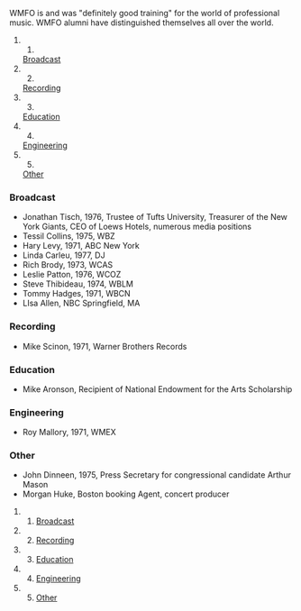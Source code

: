 WMFO is and was "definitely good training" for the world of professional
music. WMFO alumni have distinguished themselves all over the world.

1.  1.
    [Broadcast](https://wiki.wmfo.org/About_WMFO/Station_History/Alumni#Broadcast)
2.  2.
    [Recording](https://wiki.wmfo.org/About_WMFO/Station_History/Alumni#Recording)
3.  3.
    [Education](https://wiki.wmfo.org/About_WMFO/Station_History/Alumni#Education)
4.  4.
    [Engineering](https://wiki.wmfo.org/About_WMFO/Station_History/Alumni#Engineering)
5.  5.
    [Other](https://wiki.wmfo.org/About_WMFO/Station_History/Alumni#Other)

### Broadcast 

-   Jonathan Tisch, 1976, Trustee of Tufts University, Treasurer of the
    New York Giants, CEO of Loews Hotels, numerous media positions
-   Tessil Collins, 1975, WBZ
-   Hary Levy, 1971, ABC New York
-   Linda Carleu, 1977, DJ
-   Rich Brody, 1973, WCAS
-   Leslie Patton, 1976, WCOZ
-   Steve Thibideau, 1974, WBLM
-   Tommy Hadges, 1971, WBCN
-   LIsa Allen, NBC Springfield, MA

### Recording 

-   Mike Scinon, 1971, Warner Brothers Records

### Education 

-   Mike Aronson, Recipient of National Endowment for the Arts
    Scholarship

### Engineering 

-   Roy Mallory, 1971, WMEX

### Other 

-   John Dinneen, 1975, Press Secretary for congressional candidate
    Arthur Mason
-   Morgan Huke, Boston booking Agent, concert producer

1.  1. [Broadcast](#Broadcast)
2.  2. [Recording](#Recording)
3.  3. [Education](#Education)
4.  4. [Engineering](#Engineering)
5.  5. [Other](#Other)

